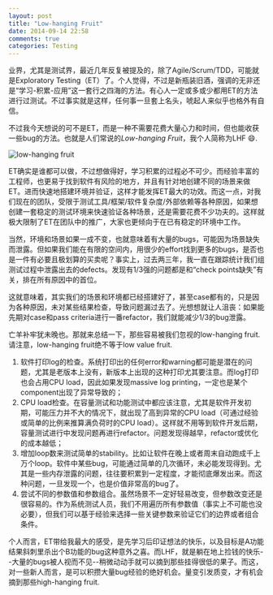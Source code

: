 ```yaml
---
layout: post
title: "Low-hanging Fruit"
date: 2014-09-14 22:58
comments: true
categories: Testing
---
```


业界，尤其是测试界，最近几年反复被提及的，除了Agile/Scrum/TDD，可能就是Exploratory Testing（ET）了。个人觉得，不过是新瓶装旧酒，强调的无非还是“学习-积累-应用”这一套行之四海的方法。有心人一定或多或少都用ET的方法进行过测试。不过事实就是这样，任何事一旦套上名头，唬起人来似乎也格外有自信。

不过我今天想说的可不是ET，而是一种不需要花费大量心力和时间，但也能收获一些bug的方法。也就是人们常说的*Low-hanging Fruit*，我个人简称为LHF :smile:.

<!--more-->

![low-hanging fruit](https://dl.dropboxusercontent.com/u/6459697/blogimage/20140914_low-hanging_fruit.png)

ET确实是谁都可以做，不过想做得好，学习积累的过程必不可少。而经验丰富的工程师，也更易于找到软件有风险的地方，并且有针对地创建不同的场景来做ET。进而快速地搭建环境并验证，这样才能发挥ET最大的功效。而这一点，对我们现在的团队，受限于测试工具/框架/软件复杂度/外部依赖等各种原因，如果想创建一套稳定的测试环境来快速验证各种场景，还是需要花费不少功夫的。这样就极大限制了ET在团队中的推广，大家也更倾向于在已有稳定的环境中工作。

当然，环境和场景如果一成不变，也就意味着有大量的bugs，可能因为场景缺失而泄露。但如果我们能在有限的空间内，用很少的effort找到更多的bugs，是否也是一件有必要且极划算的买卖呢？事实上，过去两三年，我一直在跟踪统计我们组测试过程中泄露出去的defects。发现有1/3强的问题都是和“check points缺失”有关，排在所有原因中的首位。

这就意味着，其实我们的场景和环境都已经搭建好了，甚至case都有的，只是因为各种原因，未对某些结果检查，导致问题漏过去了。光想想就让人沮丧：如果能先期对case和pass criteria进行一番refactor，我们就能减少1/3的bug泄露。

亡羊补牢犹未晚也。那就来总结一下，那些容易被我们忽视的low-hanging fruit. 请注意，low-hanging fruit绝不等于low value fruit.

1. 软件打印log的检查。系统打印出的任何error和warning都可能是潜在的问题，尤其是老版本上没有，新版本上出现的这种打印尤其要注意。而log打印也会占用CPU load，因此如果发现massive log printing，一定也是某个component出现了异常导致的；
2. CPU load检查。在容量测试和功能测试中都应该注意，尤其是软件开发初期，可能压力并不大的情况下，就出现了高到异常的CPU load（可通过经验或简单的比例来推算满负荷时的CPU load）。这样就不用等到软件开发后期，容量测试进行中发现问题再进行refactor。问题发现得越早，refactor或优化的成本越低；
3. 增加loop数来测试简单的stability。比如让软件在晚上或者周末自动跑成千上万个loop。软件中某些bug，可能通过简单的几次循环，未必能发现得到。尤其是一些内存泄露的问题，往往要积累到一定程度，才能彻底爆发出来。而这种问题，一旦发现一个，也是价值非常高的bug了。
4. 尝试不同的参数值和参数组合。虽然场景不一定好轻易改变，但参数改变还是很容易的。作为系统测试人员，我们不用遍历所有参数值（事实上不可能也没必要），但我们可以基于经验来选择一些关键参数来验证它们的边界或者组合条件。

个人而言，ET带给我最大的感受，是先学习后印证想法的快乐，以及目标是A功能结果斜刺里杀出个B功能的bug这种意外之喜。而LHF，就是躺在地上捡钱的快乐--大量的bugs被人视而不见--稍微动动手就可以摘到那些挂得很低的果子。而这，对一些新人而言，是可以积攒大量bug经验的绝好机会。量变引发质变，才有机会摘到那些high-hanging fruit.
